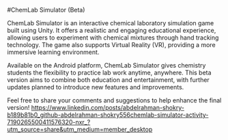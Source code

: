 #ChemLab Simulator (Beta)

ChemLab Simulator is an interactive chemical laboratory simulation game built using Unity. It offers a realistic and engaging educational experience, allowing users to experiment with chemical mixtures through hand tracking technology. The game also supports Virtual Reality (VR), providing a more immersive learning environment.

Available on the Android platform, ChemLab Simulator gives chemistry students the flexibility to practice lab work anytime, anywhere. This beta version aims to combine both education and entertainment, with further updates planned to introduce new features and improvements.

Feel free to share your comments and suggestions to help enhance the final version!
https://www.linkedin.com/posts/abdelrahman-shokry-b189b81b0_github-abdelrahman-shokry556chemlab-simulator-activity-7190265500411576320-nxr_?utm_source=share&utm_medium=member_desktop
